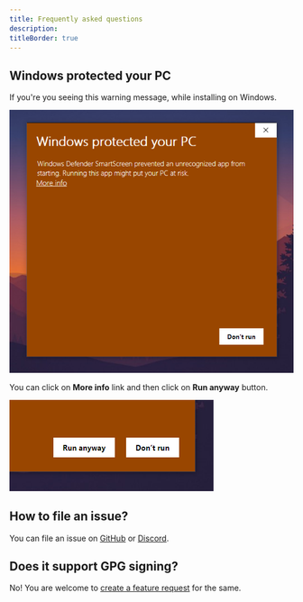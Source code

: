 ```yaml
---
title: Frequently asked questions
description:
titleBorder: true
---
```


## Windows protected your PC

If you're you seeing this warning message, while installing on Windows.

![Windows procted your pc warning](./images/windows-protection-warning.png)

You can click on **More info** link and then click on **Run anyway** button.

![Install application ignoring warning](./images/run-anyway-windows-install-warning.png)

## How to file an issue?

You can file an issue on [GitHub](https://github.com/gitthermal/thermal/issues/new/choose) or [Discord](https://discord.gg/KT3nAR5).

## Does it support GPG signing?

No! You are welcome to [create a feature request](https://github.com/gitthermal/thermal/issues/new/choose) for the same.
